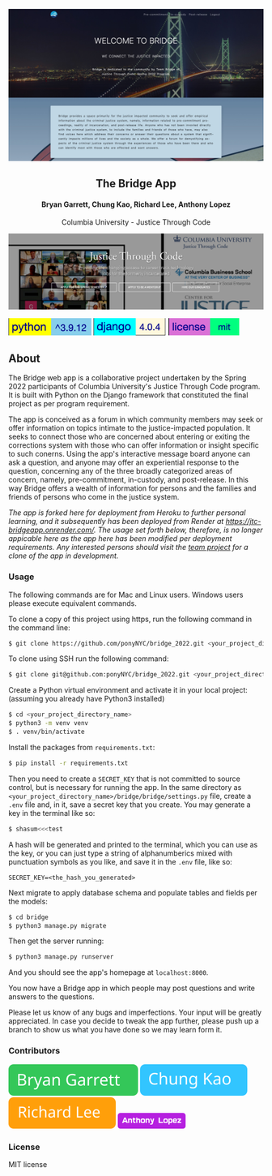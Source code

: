 <p align="center"><img src="./assets/site_screenshot.jpg" alt="site screenshot" /></p>
<h2 align="center">The Bridge App</h2>
<h4 align="center">Bryan Garrett, Chung Kao, Richard Lee, Anthony Lopez</h4>
<p align="center">Columbia University - Justice Through Code</p>
<p align="center"><img width="600" src="./assets/jtc_site_screenshot.png" /></p>

![python version](./assets/python_badge.svg) ![django version](./assets/django_badge.svg) ![license badge](./assets/license_badge.svg)

## About

The Bridge web app is a collaborative project undertaken by the Spring 2022 participants of Columbia University's Justice Through Code program. It is built with Python on the Django framework that constituted the final project as per program requirement.

The app is conceived as a forum in which community members may seek or offer information on topics intimate to the justice-impacted population. It seeks to connect those who are concerned about entering or exiting the corrections system with those who can offer information or insight specific to such conerns. Using the app's interactive message board anyone can ask a question, and anyone may offer an experiential response to the question, concerning any of the three broadly categorized areas of concern, namely, pre-commitment, in-custody, and post-release. In this way Bridge offers a wealth of information for persons and the families and friends of persons who come in the justice system.

_The app is forked here for deployment from Heroku to further personal learning, and it subsequently has been deployed from Render at https://jtc-bridgeapp.onrender.com/. The usage set forth below, therefore, is no longer appicable here as the app here has been modified per deployment requirements. Any interested persons should visit the [team project](https://github.com/ponyNYC/bridge_2022) for a clone of the app in development._

### Usage

The following commands are for Mac and Linux users. Windows users please execute equivalent commands.

To clone a copy of this project using https, run the following command in the command line:

```bash
$ git clone https://github.com/ponyNYC/bridge_2022.git <your_project_directory_name>
```

To clone using SSH run the following command:

```bash
$ git clone git@github.com:ponyNYC/bridge_2022.git <your_project_directory_name>
```

Create a Python virtual environment and activate it in your local project: (assuming you already have Python3 installed)

```bash
$ cd <your_project_directory_name>
$ python3 -m venv venv
$ . venv/bin/activate
```

Install the packages from `requirements.txt`:

```bash
$ pip install -r requirements.txt
```

Then you need to create a `SECRET_KEY` that is not committed to source control, but is necessary for running the app. In the same directory as `<your_project_directory_name>/bridge/bridge/settings.py` file, create a `.env` file and, in it, save a secret key that you create. You may generate a key in the terminal like so:

```bash
$ shasum<<<test
```

A hash will be generated and printed to the terminal, which you can use as the key, or you can just type a string of alphanumberics mixed with punctuation symbols as you like, and save it in the `.env` file, like so:

```.env
SECRET_KEY=<the_hash_you_generated>
```

Next migrate to apply database schema and populate tables and fields per the models:

```bash
$ cd bridge
$ python3 manage.py migrate
```

Then get the server running:

```bash
$ python3 manage.py runserver
```

And you should see the app's homepage at `localhost:8000`.

You now have a Bridge app in which people may post questions and write answers to the questions.

Please let us know of any bugs and imperfections. Your input will be greatly appreciated. In case you decide to tweak the app further, please push up a branch to show us what you have done so we may learn form it.

### Contributors

[![Bryan Garrett](./assets/bryan_button.svg)](https://github.com/BuckG71) [![Chung Kao](./assets/chung_button.svg)](https://github.com/Sanlung) [![Richard Lee](./assets/richard_button.svg)](https://github.com/rlee794) [![Anthony Lopez](./assets/tony_button.png)](https://github.com/ponyNYC)

### License

MIT license
